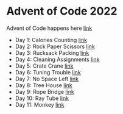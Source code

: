 # Advent of Code 2022

Advent of Code happens here [link](https://adventofcode.com/2022)

- Day 1: Calories Counting [link](https://adventofcode.com/2022/day/1)
- Day 2: Rock Paper Scissors [link](https://adventofcode.com/2022/day/2)
- Day 3: Rucksack Packing [link](https://adventofcode.com/2022/day/3)
- Day 4: Cleaning Assignments [link](https://adventofcode.com/2022/day/4)
- Day 5: Crate Crane [link](https://adventofcode.com/2022/day/5)
- Day 6: Tuning Trouble [link](https://adventofcode.com/2022/day/6)
- Day 7: No Space Left [link](https://adventofcode.com/2022/day/7)
- Day 8: Tree House [link](https://adventofcode.com/2022/day/8)
- Day 9: Rope Bridge [link](https://adventofcode.com/2022/day/9)
- Day 10: Ray Tube [link](https://adventofcode.com/2022/day/10)
- Day 11: Monkey [link](https://adventofcode.com/2022/day/11)

